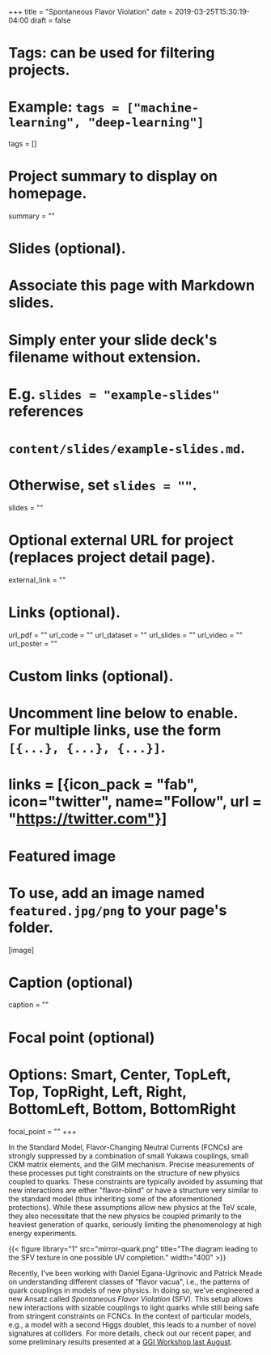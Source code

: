 +++
title = "Spontaneous Flavor Violation"
date = 2019-03-25T15:30:19-04:00
draft = false

# Tags: can be used for filtering projects.
# Example: `tags = ["machine-learning", "deep-learning"]`
tags = []

# Project summary to display on homepage.
summary = ""

# Slides (optional).
#   Associate this page with Markdown slides.
#   Simply enter your slide deck's filename without extension.
#   E.g. `slides = "example-slides"` references
#   `content/slides/example-slides.md`.
#   Otherwise, set `slides = ""`.
slides = ""

# Optional external URL for project (replaces project detail page).
external_link = ""

# Links (optional).
url_pdf = ""
url_code = ""
url_dataset = ""
url_slides = ""
url_video = ""
url_poster = ""

# Custom links (optional).
#   Uncomment line below to enable. For multiple links, use the form `[{...}, {...}, {...}]`.
# links = [{icon_pack = "fab", icon="twitter", name="Follow", url = "https://twitter.com"}]

# Featured image
# To use, add an image named `featured.jpg/png` to your page's folder.
[image]
  # Caption (optional)
  caption = ""

  # Focal point (optional)
  # Options: Smart, Center, TopLeft, Top, TopRight, Left, Right, BottomLeft, Bottom, BottomRight
  focal_point = ""
+++

In the Standard Model, Flavor-Changing Neutral Currents (FCNCs) are strongly suppressed by a combination of small Yukawa couplings, small CKM matrix elements, and the GIM mechanism. Precise measurements of these processes put tight constraints on the structure of new physics coupled to quarks. These constraints are typically avoided by assuming that new interactions are either "flavor-blind" or have a structure very similar to the standard model (thus inheriting some of the aforementioned protections). While these assumptions allow new physics at the TeV scale, they also necessitate that the new physics be coupled primarily to the heaviest generation of quarks, seriously limiting the phenomenology at high energy experiments.

{{< figure library="1" src="mirror-quark.png" title="The diagram leading to the SFV texture in one possible UV completion." width="400" >}}

Recently, I've been working with Daniel Egana-Ugrinovic and Patrick Meade on understanding different classes of "flavor vacua", i.e., the patterns of quark couplings in models of new physics. In doing so, we've engineered a new Ansatz called _Spontaneous Flavor Violation_ (SFV). This setup allows new interactions with sizable couplings to light quarks while still being safe from stringent constraints on FCNCs. In the context of particular models, e.g., a model with a second Higgs doublet, this leads to a number of novel signatures at colliders. For more details, check out our recent paper, and some preliminary results presented at a [GGI Workshop last August](https://www.ggi.infn.it/showevent.pl?id=270).
